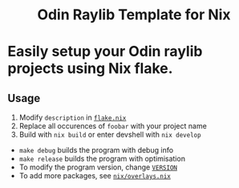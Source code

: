 <h1 align="center">Odin Raylib Template for Nix<h1>

Easily setup your Odin raylib projects using Nix flake.

## Usage

1. Modify `description` in [`flake.nix`](./flake.nix)
2. Replace all occurences of `foobar` with your project name
3. Build with `nix build` or enter devshell with `nix develop`

- `make debug` builds the program with debug info
- `make release` builds the program with optimisation
- To modify the program version, change [`VERSION`](./VERSION)
- To add more packages, see [`nix/overlays.nix`](./nix/overlays.nix)
